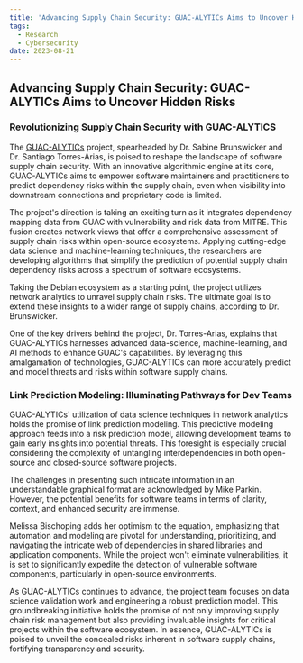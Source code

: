 ```yaml
---
title: 'Advancing Supply Chain Security: GUAC-ALYTICs Aims to Uncover Hidden Risks'
tags:
  - Research
  - Cybersecurity
date: 2023-08-21
---
```


## Advancing Supply Chain Security: GUAC-ALYTICs Aims to Uncover Hidden Risks

### Revolutionizing Supply Chain Security with GUAC-ALYTICS
The [GUAC-ALYTICs](https://rcodi.org/project/guac-alytics/) project, spearheaded by Dr. Sabine Brunswicker and Dr. Santiago Torres-Arias, is poised to reshape the landscape of software supply chain security. With an innovative algorithmic engine at its core, GUAC-ALYTICs aims to empower software maintainers and practitioners to predict dependency risks within the supply chain, even when visibility into downstream connections and proprietary code is limited.

The project's direction is taking an exciting turn as it integrates dependency mapping data from GUAC with vulnerability and risk data from MITRE. This fusion creates network views that offer a comprehensive assessment of supply chain risks within open-source ecosystems. Applying cutting-edge data science and machine-learning techniques, the researchers are developing algorithms that simplify the prediction of potential supply chain dependency risks across a spectrum of software ecosystems.

Taking the Debian ecosystem as a starting point, the project utilizes network analytics to unravel supply chain risks. The ultimate goal is to extend these insights to a wider range of supply chains, according to Dr. Brunswicker.

One of the key drivers behind the project, Dr. Torres-Arias, explains that GUAC-ALYTICs harnesses advanced data-science, machine-learning, and AI methods to enhance GUAC's capabilities. By leveraging this amalgamation of technologies, GUAC-ALYTICs can more accurately predict and model threats and risks within software supply chains.

### Link Prediction Modeling: Illuminating Pathways for Dev Teams

GUAC-ALYTICs' utilization of data science techniques in network analytics holds the promise of link prediction modeling. This predictive modeling approach feeds into a risk prediction model, allowing development teams to gain early insights into potential threats. This foresight is especially crucial considering the complexity of untangling interdependencies in both open-source and closed-source software projects.

The challenges in presenting such intricate information in an understandable graphical format are acknowledged by Mike Parkin. However, the potential benefits for software teams in terms of clarity, context, and enhanced security are immense.

Melissa Bischoping adds her optimism to the equation, emphasizing that automation and modeling are pivotal for understanding, prioritizing, and navigating the intricate web of dependencies in shared libraries and application components. While the project won't eliminate vulnerabilities, it is set to significantly expedite the detection of vulnerable software components, particularly in open-source environments.

As GUAC-ALYTICs continues to advance, the project team focuses on data science validation work and engineering a robust prediction model. This groundbreaking initiative holds the promise of not only improving supply chain risk management but also providing invaluable insights for critical projects within the software ecosystem. In essence, GUAC-ALYTICs is poised to unveil the concealed risks inherent in software supply chains, fortifying transparency and security.
